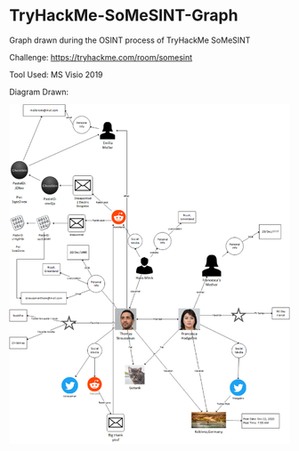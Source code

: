 # TryHackMe-SoMeSINT-Graph
 Graph drawn during the OSINT process of TryHackMe SoMeSINT
 
 Challenge: https://tryhackme.com/room/somesint
 
 Tool Used: MS Visio 2019
 
 Diagram Drawn:

 ![](graphImage/SoMeSINT.png)
